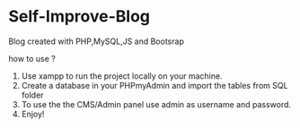 # Self-Improve-Blog
Blog created with PHP,MySQL,JS and Bootsrap

how to use ? 
1. Use xampp to run the project locally on your machine.
2. Create a database in your PHPmyAdmin and import the tables from SQL folder
3. To use the the CMS/Admin panel use admin as username and password.
4. Enjoy!
